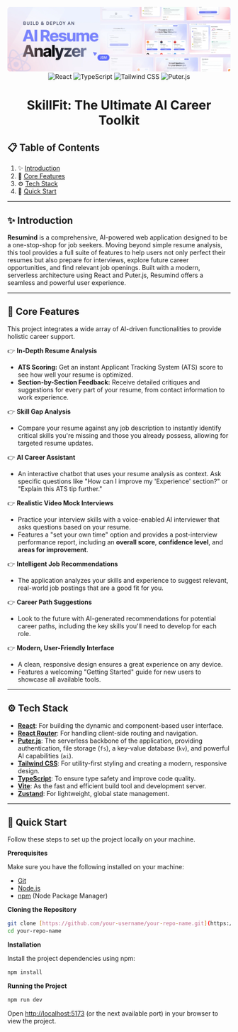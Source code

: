 <div align="center">
  <br />
    <img src="public/readme/hero.webp" alt="Project Banner" width="800">
  <br />

  <div>
    <img alt="React" src="https://img.shields.io/badge/React-4c84f3?style=for-the-badge&logo=react&logoColor=white">
    <img alt="TypeScript" src="https://img.shields.io/badge/-TypeScript-black?style=for-the-badge&logoColor=white&logo=typescript&color=3178C6">
    <img alt="Tailwind CSS" src="https://img.shields.io/badge/-Tailwind-38B2AC?style=for-the-badge&logo=tailwind-css&logoColor=white" />
    <img alt="Puter.js" src="https://img.shields.io/badge/Puter.js-181758?style=for-the-badge&logoColor=white">
  </div>

  <h1 align="center">SkillFit: The Ultimate AI Career Toolkit</h1>

</div>

## 📋 Table of Contents

1.  ✨ [Introduction](#introduction)
2.  🔋 [Core Features](#features)
3.  ⚙️ [Tech Stack](#tech-stack)
4.  🤸 [Quick Start](#quick-start)

---

## ✨ Introduction

**Resumind** is a comprehensive, AI-powered web application designed to be a one-stop-shop for job seekers. Moving beyond simple resume analysis, this tool provides a full suite of features to help users not only perfect their resumes but also prepare for interviews, explore future career opportunities, and find relevant job openings. Built with a modern, serverless architecture using React and Puter.js, Resumind offers a seamless and powerful user experience.

---

## 🔋 Core Features

This project integrates a wide array of AI-driven functionalities to provide holistic career support.

👉 **In-Depth Resume Analysis**
* **ATS Scoring:** Get an instant Applicant Tracking System (ATS) score to see how well your resume is optimized.
* **Section-by-Section Feedback:** Receive detailed critiques and suggestions for every part of your resume, from contact information to work experience.

👉 **Skill Gap Analysis**
* Compare your resume against any job description to instantly identify critical skills you're missing and those you already possess, allowing for targeted resume updates.

👉 **AI Career Assistant**
* An interactive chatbot that uses your resume analysis as context. Ask specific questions like "How can I improve my 'Experience' section?" or "Explain this ATS tip further."

👉 **Realistic Video Mock Interviews**
* Practice your interview skills with a voice-enabled AI interviewer that asks questions based on your resume.
* Features a "set your own time" option and provides a post-interview performance report, including an **overall score**, **confidence level**, and **areas for improvement**.

👉 **Intelligent Job Recommendations**
* The application analyzes your skills and experience to suggest relevant, real-world job postings that are a good fit for you.

👉 **Career Path Suggestions**
* Look to the future with AI-generated recommendations for potential career paths, including the key skills you'll need to develop for each role.

👉 **Modern, User-Friendly Interface**
* A clean, responsive design ensures a great experience on any device.
* Features a welcoming "Getting Started" guide for new users to showcase all available tools.

---

## ⚙️ Tech Stack

-   **[React](https://react.dev/)**: For building the dynamic and component-based user interface.
-   **[React Router](https://reactrouter.com/)**: For handling client-side routing and navigation.
-   **[Puter.js](https://puter.com/)**: The serverless backbone of the application, providing authentication, file storage (`fs`), a key-value database (`kv`), and powerful AI capabilities (`ai`).
-   **[Tailwind CSS](https://tailwindcss.com/)**: For utility-first styling and creating a modern, responsive design.
-   **[TypeScript](https://www.typescriptlang.org/)**: To ensure type safety and improve code quality.
-   **[Vite](https://vite.dev/)**: As the fast and efficient build tool and development server.
-   **[Zustand](https://github.com/pmndrs/zustand)**: For lightweight, global state management.

---

## 🤸 Quick Start

Follow these steps to set up the project locally on your machine.

**Prerequisites**

Make sure you have the following installed on your machine:

-   [Git](https://git-scm.com/)
-   [Node.js](https://nodejs.org/en)
-   [npm](https://www.npmjs.com/) (Node Package Manager)

**Cloning the Repository**

```bash
git clone [https://github.com/your-username/your-repo-name.git](https://github.com/your-username/your-repo-name.git)
cd your-repo-name
```

**Installation**

Install the project dependencies using npm:

```bash
npm install
```

**Running the Project**

```bash
npm run dev
```

Open [http://localhost:5173](http://localhost:5173) (or the next available port) in your browser to view the project.